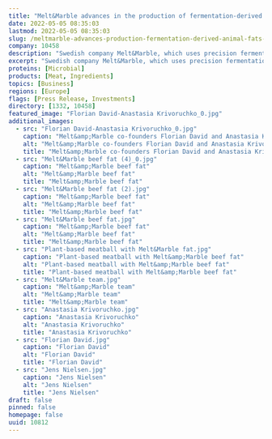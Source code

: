 ```yaml
---
title: "Melt&Marble advances in the production of fermentation-derived animal fats – and secures a €5M round"
date: 2022-05-05 08:35:03
lastmod: 2022-05-05 08:35:03
slug: /meltmarble-advances-production-fermentation-derived-animal-fats-and-secures-eu5m-round
company: 10458
description: "Swedish company Melt&Marble, which uses precision fermentation to produce customized fats for the plant-based sector, has created a non-animal fat with the properties of beef fat."
excerpt: "Swedish company Melt&Marble, which uses precision fermentation to produce customized fats for the plant-based sector, has created a non-animal fat with the properties of beef fat."
proteins: [Microbial]
products: [Meat, Ingredients]
topics: [Business]
regions: [Europe]
flags: [Press Release, Investments]
directory: [1332, 10458]
featured_image: "Florian David-Anastasia Krivoruchko_0.jpg"
additional_images:
  - src: "Florian David-Anastasia Krivoruchko_0.jpg"
    caption: "Melt&amp;Marble co-founders Florian David and Anastasia Krivoruchko"
    alt: "Melt&amp;Marble co-founders Florian David and Anastasia Krivoruchko"
    title: "Melt&amp;Marble co-founders Florian David and Anastasia Krivoruchko"
  - src: "Melt&Marble beef fat (4)_0.jpg"
    caption: "Melt&amp;Marble beef fat"
    alt: "Melt&amp;Marble beef fat"
    title: "Melt&amp;Marble beef fat"
  - src: "Melt&Marble beef fat (2).jpg"
    caption: "Melt&amp;Marble beef fat"
    alt: "Melt&amp;Marble beef fat"
    title: "Melt&amp;Marble beef fat"
  - src: "Melt&Marble beef fat.jpg"
    caption: "Melt&amp;Marble beef fat"
    alt: "Melt&amp;Marble beef fat"
    title: "Melt&amp;Marble beef fat"
  - src: "Plant-based meatball with Melt&Marble fat.jpg"
    caption: "Plant-based meatball with Melt&amp;Marble beef fat"
    alt: "Plant-based meatball with Melt&amp;Marble beef fat"
    title: "Plant-based meatball with Melt&amp;Marble beef fat"
  - src: "Melt&Marble team.jpg"
    caption: "Melt&amp;Marble team"
    alt: "Melt&amp;Marble team"
    title: "Melt&amp;Marble team"
  - src: "Anastasia Krivoruchko.jpg"
    caption: "Anastasia Krivoruchko"
    alt: "Anastasia Krivoruchko"
    title: "Anastasia Krivoruchko"
  - src: "Florian David.jpg"
    caption: "Florian David"
    alt: "Florian David"
    title: "Florian David"
  - src: "Jens Nielsen.jpg"
    caption: "Jens Nielsen"
    alt: "Jens Nielsen"
    title: "Jens Nielsen"
draft: false
pinned: false
homepage: false
uuid: 10812
---
```

